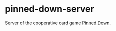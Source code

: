 pinned-down-server
==================

Server of the cooperative card game [Pinned Down](http://pinneddown.de/).
